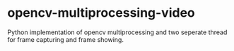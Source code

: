 # opencv-multiprocessing-video
Python implementation of opencv multiprocessing and two seperate thread for frame capturing and frame showing.
